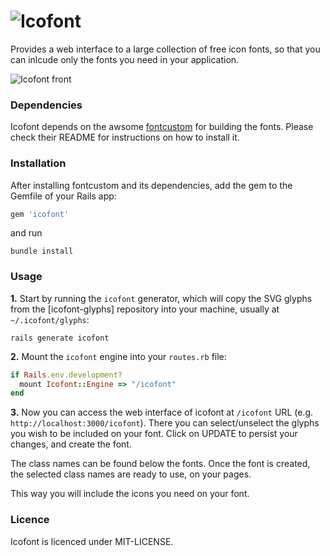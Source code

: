 # ![Icofont](http://lugolabs.com/static/icofont_logo.png)

Provides a web interface to a large collection of free icon fonts, so that you can inlcude only the fonts you need in your application.

![Icofont front](http://lugolabs.com/static/icofont_front.png)

### Dependencies

Icofont depends on the awsome [fontcustom]() for building the fonts. Please check their README for instructions on how to install it.

### Installation

After installing fontcustom and its dependencies, add the gem to the Gemfile of your Rails app:

```ruby
gem 'icofont'
```

and run

```shell
bundle install
```

### Usage

**1.** Start by running the `icofont` generator, which will copy the SVG glyphs from the [icofont-glyphs] repository into your machine, usually at `~/.icofont/glyphs`:

```shell
rails generate icofont
```

**2.** Mount the `icofont` engine into your `routes.rb` file:

```ruby
if Rails.env.development?
  mount Icofont::Engine => "/icofont"
end
 ```

**3.** Now you can access the web interface of icofont at `/icofont` URL (e.g. `http://localhost:3000/icofont`). There you can select/unselect the glyphs you wish to be included on your font. Click on UPDATE to persist your changes, and create the font.

The class names can be found below the fonts. Once the font is created, the selected class names are ready to use, on your pages.

This way you will include the icons you need on your font.

### Licence

Icofont is licenced under MIT-LICENSE.